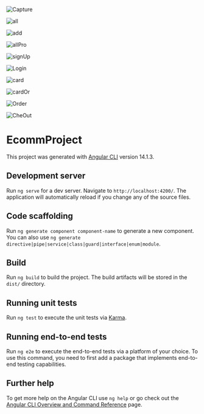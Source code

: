 
![Capture](https://user-images.githubusercontent.com/106478932/229301309-ef14e544-b019-4399-8a43-0cd89234394f.PNG)

![all](https://user-images.githubusercontent.com/106478932/229301301-c970e5b9-244f-4f75-9c99-21fede924b78.PNG)

![add](https://user-images.githubusercontent.com/106478932/229301167-cb8b2303-7cc8-4454-b7a5-47ab20cefe35.PNG)

![allPro](https://user-images.githubusercontent.com/106478932/229301305-3dfb4673-3c36-4348-a504-2fe17fd23bfb.PNG)

![signUp](https://user-images.githubusercontent.com/106478932/229301298-c2a8b9c1-c795-4203-8749-31179945e1e4.PNG)

![Login](https://user-images.githubusercontent.com/106478932/229301293-411de3f4-ca7c-4064-8ee9-386b963bb4d5.PNG)

![card](https://user-images.githubusercontent.com/106478932/229301285-b21524d9-0801-4f06-833c-fb5b41bdf41c.PNG)

![cardOr](https://user-images.githubusercontent.com/106478932/229301290-da582acb-22e5-4476-b486-10e4084f39dd.PNG)





![Order](https://user-images.githubusercontent.com/106478932/229301295-03ae4394-63ee-4010-8292-792242fd9d89.PNG)

![CheOut](https://user-images.githubusercontent.com/106478932/229301292-6f7be1e8-2298-410c-ae82-5d3ec6103a1b.PNG)









# EcommProject

This project was generated with [Angular CLI](https://github.com/angular/angular-cli) version 14.1.3.

## Development server

Run `ng serve` for a dev server. Navigate to `http://localhost:4200/`. The application will automatically reload if you change any of the source files.

## Code scaffolding

Run `ng generate component component-name` to generate a new component. You can also use `ng generate directive|pipe|service|class|guard|interface|enum|module`.

## Build

Run `ng build` to build the project. The build artifacts will be stored in the `dist/` directory.

## Running unit tests

Run `ng test` to execute the unit tests via [Karma](https://karma-runner.github.io).

## Running end-to-end tests

Run `ng e2e` to execute the end-to-end tests via a platform of your choice. To use this command, you need to first add a package that implements end-to-end testing capabilities.

## Further help

To get more help on the Angular CLI use `ng help` or go check out the [Angular CLI Overview and Command Reference](https://angular.io/cli) page.

